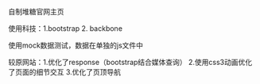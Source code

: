 
自制堆糖官网主页

使用科技：1.bootstrap  2. backbone

使用mock数据测试，数据在单独的js文件中

较原网站：1.优化了response（bootstrap结合媒体查询） 2.使用css3动画优化了页面的细节交互  3.优化了页顶导航
